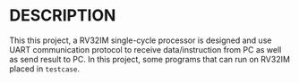 # DESCRIPTION

This this project, a RV32IM single-cycle processor is designed and use UART communication protocol to receive data/instruction from PC as well as send result to PC. In this project, some programs that can run on RV32IM placed in `testcase`.
